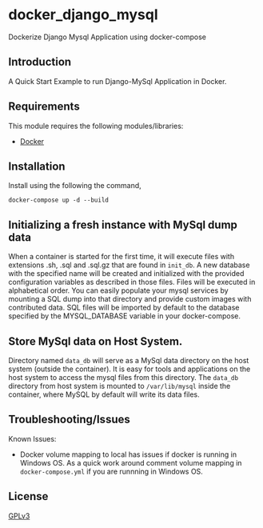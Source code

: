 # docker_django_mysql

Dockerize Django Mysql Application using docker-compose

## Introduction

A Quick Start Example to run Django-MySql Application in Docker.

## Requirements

This module requires the following modules/libraries:

* [Docker](https://www.docker.com/get-started)

## Installation

Install using the following the command,

```docker-compose up -d --build```

## Initializing a fresh instance with MySql dump data

When a container is started for the first time, it will execute files with extensions .sh, .sql and .sql.gz that are found in `init_db`. A new database with the specified name will be created and initialized with the provided configuration variables as described in those files. Files will be executed in alphabetical order. You can easily populate your mysql services by mounting a SQL dump into that directory and provide custom images with contributed data. SQL files will be imported by default to the database specified by the MYSQL_DATABASE variable in your docker-compose.

## Store MySql data on Host System.

Directory named `data_db` will serve as a MySql data directory on the host system (outside the container). It is easy for tools and applications on the host system to access the mysql files from this directory. The `data_db` directory from host system is mounted to `/var/lib/mysql` inside the container, where MySQL by default will write its data files.

## Troubleshooting/Issues

Known Issues:
* Docker volume mapping to local has issues if docker is running in Windows OS. As a quick work around comment volume mapping in `docker-compose.yml` if you are runnning in Windows OS.


## License

[GPLv3](http://www.gnu.org/licenses/gpl-3.0.txt)
